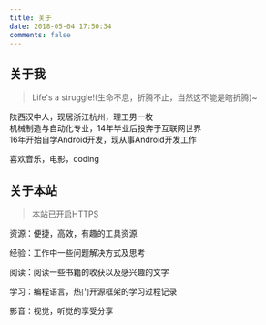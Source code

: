 ```yaml
---
title: 关于
date: 2018-05-04 17:50:34
comments: false
---
```


<!-- <iframe frameborder="no" border="0" marginwidth="0" marginheight="0" width=330 height=86 src="//music.163.com/outchain/player?type=2&id=145223&auto=0&height=66"></iframe> -->

## 关于我

>Life's a struggle!(生命不息，折腾不止，当然这不能是瞎折腾)~

陕西汉中人，现居浙江杭州，理工男一枚  
机械制造与自动化专业，14年毕业后投奔于互联网世界  
16年开始自学Android开发，现从事Android开发工作  

喜欢音乐，电影，coding  

## 关于本站

> 本站已开启HTTPS

资源：便捷，高效，有趣的工具资源  

经验：工作中一些问题解决方式及思考  

阅读：阅读一些书籍的收获以及感兴趣的文字  

学习：编程语言，热门开源框架的学习过程记录  

影音：视觉，听觉的享受分享
